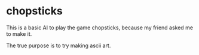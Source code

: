 # chopsticks

This is a basic AI to play the game chopsticks, because my friend asked me to make it.

The true purpose is to try making ascii art.
